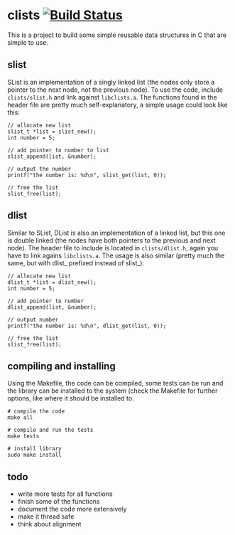 clists [![Build Status](https://travis-ci.org/xfbs/clists.svg?branch=master)](https://travis-ci.org/xfbs/clists)
======

This is a project to build some simple reusable data structures in C that are simple to use.

slist
-----

SList is an implementation of a singly linked list (the nodes only store a pointer to the next node, not the previous node). To use the code, include `clists/slist.h` and link against `libclists.a`. The functions found in the header file are pretty much self-explanatory, a simple usage could look like this:

    // allocate new list
    slist_t *list = slist_new();
    int number = 5;
    
    // add pointer to number to list
    slist_append(list, &number);
    
    // output the number
    printf("the number is: %d\n", slist_get(list, 0));
    
    // free the list
    slist_free(list);

dlist
-----

Similar to SList, DList is also an implementation of a linked list, but this one is double linked (the nodes have both pointers to the previous and next node). The header file to include is located in `clists/dlist.h`, again you have to link agains `libclists.a`. The usage is also similar (pretty much the same, but with dlist_ prefixed instead of slist_):

    // allocate new list
    dlist_t *list = dlist_new();
    int number = 5;
    
    // add pointer to number
    dlist_append(list, &number);
    
    // output number
    printf("the number is: %d\n", dlist_get(list, 0));
    
    // free the list
    slist_free(list);

compiling and installing
------------------------

Using the Makefile, the code can be compiled, some tests can be run and the library can be installed to the system (check the Makefile
for further options, like where it should be installed to. 

    # compile the code
    make all
    
    # compile and run the tests
    make tests
    
    # install library
    sudo make install

todo
----

 - write more tests for all functions
 - finish some of the functions
 - document the code more extensively
 - make it thread safe
 - think about alignment
